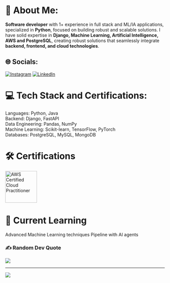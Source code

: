 # 💫 About Me:
**Software developer** with 1+ experience in full stack and ML/IA applications, specialized in **Python**,
focused on building robust and scalable solutions. I have solid expertise in **Django, Machine Learning, Artificial Intelligence,
AWS and PostgreSQL**, creating robust solutions that seamlessly integrate **backend, frontend, and cloud technologies**.


## 🌐 Socials:
[![Instagram](https://img.shields.io/badge/Instagram-%23E4405F.svg?logo=Instagram&logoColor=white)](https://instagram.com/https://www.instagram.com/felipehora_/) [![LinkedIn](https://img.shields.io/badge/LinkedIn-%230077B5.svg?logo=linkedin&logoColor=white)](https://linkedin.com/in/https://www.linkedin.com/in/felipetorreshora/) 

# 💻 Tech Stack and Certifications:
Languages: Python, Java<br>
Backend: Django, FastAPI<br>
Data Engineering: Pandas, NumPy<br>
Machine Learning: Scikit-learn, TensorFlow, PyTorch<br>
Databases: PostgreSQL, MySQL, MongoDB<br>

# 🛠 Certifications
<a href="https://www.credly.com/badges/c20d876c-84cd-4f1b-bac7-1e1f1ef7006a/public_url" target="_blank">
  <img src="https://images.credly.com/size/340x340/images/00634f82-b07f-4bbd-a6bb-53de397fc3a6/image.png" alt="AWS Certified Cloud Practitioner" width="100"/>
</a>

# 🌱 Current Learning
Advanced Machine Learning techniques
Pipeline with AI agents

### ✍️ Random Dev Quote
![](https://quotes-github-readme.vercel.app/api?type=horizontal&theme=dark)

---
[![](https://visitcount.itsvg.in/api?id=FelipeTorresHora&icon=1&color=1)](https://visitcount.itsvg.in)
